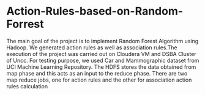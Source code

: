 # Action-Rules-based-on-Random-Forrest
The main goal of the project is to implement Random Forest Algorithm using Hadoop. We generated action rules as well as association rules.The execution of the project was carried out on Cloudera VM and DSBA Cluster of Uncc. For testing purpose, we used Car and Mammographic dataset from UCI Machine Learning Repository. The HDFS stores the data obtained from map phase and this acts as an input to the reduce phase. There are two map reduce jobs, one for action rules and the other for association action rules calculation
